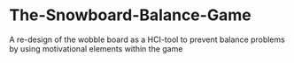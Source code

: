 # The-Snowboard-Balance-Game
A re-design of the wobble board as a HCI-tool to prevent balance problems by using motivational elements within the game
